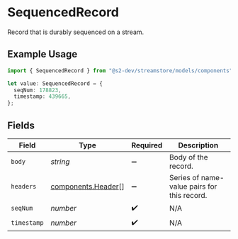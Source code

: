 # SequencedRecord

Record that is durably sequenced on a stream.

## Example Usage

```typescript
import { SequencedRecord } from "@s2-dev/streamstore/models/components";

let value: SequencedRecord = {
  seqNum: 178823,
  timestamp: 439665,
};
```

## Fields

| Field                                                    | Type                                                     | Required                                                 | Description                                              |
| -------------------------------------------------------- | -------------------------------------------------------- | -------------------------------------------------------- | -------------------------------------------------------- |
| `body`                                                   | *string*                                                 | :heavy_minus_sign:                                       | Body of the record.                                      |
| `headers`                                                | [components.Header](../../models/components/header.md)[] | :heavy_minus_sign:                                       | Series of name-value pairs for this record.              |
| `seqNum`                                                 | *number*                                                 | :heavy_check_mark:                                       | N/A                                                      |
| `timestamp`                                              | *number*                                                 | :heavy_check_mark:                                       | N/A                                                      |